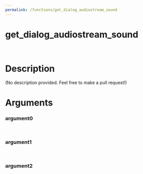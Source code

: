 ```yaml
---
permalink: /functions/get_dialog_audiostream_sound
---
```

# get_dialog_audiostream_sound  
&nbsp;  
# Description  
(No description provided. Feel free to make a pull request!) 
&nbsp;  
# Arguments
### argument0

&nbsp;    
### argument1

&nbsp;    
### argument2

&nbsp;    


